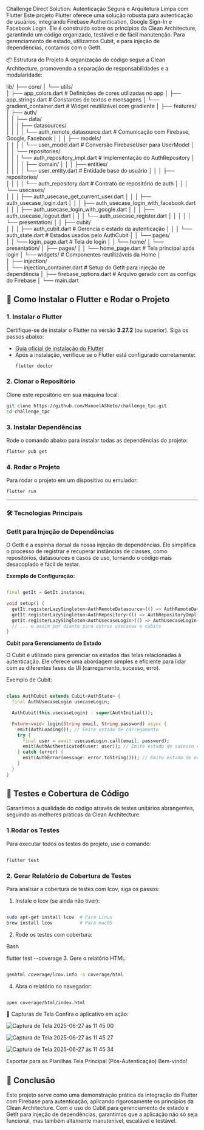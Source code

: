 Challenge Direct Solution: Autenticação Segura e Arquitetura Limpa com Flutter
Este projeto Flutter oferece uma solução robusta para autenticação de usuários, integrando Firebase Authentication, Google Sign-In e Facebook Login. Ele é construído sobre os princípios da Clean Architecture, garantindo um código organizado, testável e de fácil manutenção. Para gerenciamento de estado, utilizamos Cubit, e para injeção de dependências, contamos com o GetIt.

📦 Estrutura do Projeto
A organização do código segue a Clean Architecture, promovendo a separação de responsabilidades e a modularidade:

lib/
├── core/
│   └── utils/                     
│       ├── app_colors.dart          # Definições de cores utilizadas no app
│       ├── app_strings.dart         # Constantes de textos e mensagens
│       └── gradient_container.dart  # Widget reutilizável com gradiente
│
├── features/
│   ├── auth/                      
│   │   ├── data/                 
│   │   │   ├── datasources/       
│   │   │   │   └── auth_remote_datasource.dart   # Comunicação com Firebase, Google, Facebook
│   │   │   ├── models/            
│   │   │   │   └── user_model.dart                # Conversão FirebaseUser para UserModel
│   │   │   └── repositories/      
│   │   │       └── auth_repository_impl.dart      # Implementação do AuthRepository
│   │   │
│   │   ├── domain/
│   │   │   ├── entities/          
│   │   │   │   └── user_entity.dart               # Entidade base do usuário
│   │   │   ├── repositories/      
│   │   │   │   └── auth_repository.dart           # Contrato de repositório de auth
│   │   │   └── usecases/          
│   │   │       ├── auth_usecase_get_current_user.dart
│   │   │       ├── auth_usecase_login.dart
│   │   │       ├── auth_usecase_login_with_facebook.dart
│   │   │       ├── auth_usecase_login_with_google.dart
│   │   │       ├── auth_usecase_logout.dart
│   │   │       └── auth_usecase_register.dart
│   │   │
│   │   └── presentation/
│   │       ├── cubit/             
│   │       │   ├── auth_cubit.dart                  # Gerencia o estado da autenticação
│   │       │   └── auth_state.dart                  # Estados usados pelo AuthCubit
│   │       └── pages/             
│   │           └── login_page.dart                  # Tela de login
│
│   └── home/
│       └── presentation/
│           ├── pages/
│           │   └── home_page.dart                   # Tela principal após login
│           └── widgets/                             # Componentes reutilizáveis da Home
│              
│
├── injection/                     
│   └── injection_container.dart    # Setup do GetIt para injeção de dependência
│
├── firebase_options.dart           # Arquivo gerado com as configs do Firebase
│
└── main.dart            


## 🚀 Como Instalar o Flutter e Rodar o Projeto

### 1. Instalar o Flutter
Certifique-se de instalar o Flutter na versão **3.27.2** (ou superior). Siga os passos abaixo:

- [Guia oficial de instalação do Flutter](https://docs.flutter.dev/get-started/install)
- Após a instalação, verifique se o Flutter está configurado corretamente:
  ```bash
  flutter doctor
  ```

### 2. Clonar o Repositório
Clone este repositório em sua máquina local:
```bash
git clone https://github.com/ManoelASNeto/challenge_tpc.git
cd challenge_tpc
```

### 3. Instalar Dependências
Rode o comando abaixo para instalar todas as dependências do projeto:
```bash
flutter pub get
```

### 4. Rodar o Projeto
Para rodar o projeto em um dispositivo ou emulador:
```bash
flutter run
```

---
### 🛠️ Tecnologias Principais
### **GetIt para Injeção de Dependências**
O GetIt é a espinha dorsal da nossa injeção de dependências. Ele simplifica o processo de registrar e recuperar instâncias de classes, como repositórios, datasources e casos de uso, tornando o código mais desacoplado e fácil de testar.

**Exemplo de Configuração:**

```Dart

final getIt = GetIt.instance;

void setup() {
  getIt.registerLazySingleton<AuthRemoteDatasource>(() => AuthRemoteDatasourceImpl(firebaseAuth: FirebaseAuth.instance, googleSignIn: GoogleSignIn()));
  getIt.registerLazySingleton<AuthRepository>(() => AuthRepositoryImpl(authRemoteDatasource: getIt()));
  getIt.registerLazySingleton<AuthUsecaseLogin>(() => AuthUsecaseLogin(authRepository: getIt()));
  // ... e assim por diante para outros usecases e cubits
}
```

**Cubit para Gerenciamento de Estado**

O Cubit é utilizado para gerenciar os estados das telas relacionadas à autenticação. Ele oferece uma abordagem simples e eficiente para lidar com as diferentes fases da UI (carregamento, sucesso, erro).

Exemplo de Cubit:

```Dart

class AuthCubit extends Cubit<AuthState> {
  final AuthUsecaseLogin usecaseLogin;

  AuthCubit(this.usecaseLogin) : super(AuthInitial());

  Future<void> login(String email, String password) async {
    emit(AuthLoading()); // Emite estado de carregamento
    try {
      final user = await usecaseLogin.call(email, password);
      emit(AuthAuthenticated(user: user)); // Emite estado de sucesso com o usuário
    } catch (error) {
      emit(AuthError(message: error.toString())); // Emite estado de erro
    }
  }
}
```

## 🧪 Testes e Cobertura de Código
Garantimos a qualidade do código através de testes unitários abrangentes, seguindo as melhores práticas da Clean Architecture.

### 1.Rodar os Testes
Para executar todos os testes do projeto, use o comando:

```Bash

flutter test
```

### 2. Gerar Relatório de Cobertura de Testes
Para analisar a cobertura de testes com lcov, siga os passos:

 1. Instale o lcov (se ainda não tiver):

```Bash

sudo apt-get install lcov  # Para Linux
brew install lcov          # Para macOS
```

2. Rode os testes com cobertura:

Bash

flutter test --coverage
3. Gere o relatório HTML:

```Bash

genhtml coverage/lcov.info -o coverage/html
```

4. Abra o relatório no navegador:

```Bash

open coverage/html/index.html
```

📸 Capturas de Tela
Confira o aplicativo em ação:


![Captura de Tela 2025-06-27 às 11 45 00](https://github.com/user-attachments/assets/acab019b-8ca9-4b4e-a6c6-e272bfff1194)


![Captura de Tela 2025-06-27 às 11 45 27](https://github.com/user-attachments/assets/29efba08-ab56-4673-b1b1-e60e514a8c6e)

![Captura de Tela 2025-06-27 às 11 45 34](https://github.com/user-attachments/assets/0143178a-2022-4d95-8e63-d6336b66a121)



Exportar para as Planilhas
Tela Principal (Pós-Autenticação)
Bem-vindo!



## 📝 Conclusão
Este projeto serve como uma demonstração prática da integração do Flutter com Firebase para autenticação, aplicando rigorosamente os princípios da Clean Architecture. Com o uso do Cubit para gerenciamento de estado e GetIt para injeção de dependências, garantimos que a aplicação não só seja funcional, mas também altamente manutenível, escalável e testável.


